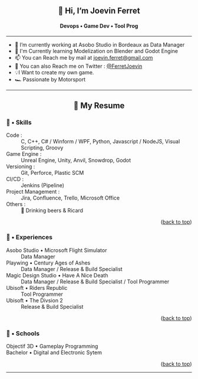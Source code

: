 <a name="readme-top"></a>

<h2 align="center">👋 Hi, I’m Joevin Ferret</h2>
<h4 align="center"> Devops • Game Dev • Tool Prog </h4>
  
  ---
  
 - 🔭 I’m currently working at Asobo Studio in Bordeaux as Data Manager
 - 🌱 I'm Currently learning Modelization on Blender and Godot Engine
 - 📫 You can Reach me by mail at joevin.ferret@gmail.com
 - 💬 You can also Reach me on Twitter : [@FerretJoevin](https://twitter.com/FerretJoevin)
 - 💡I Want to create my own game.
 - 🏎️ Passionate by Motorsport
  
---

<h2 align="center"> 📄 My Resume </h2> 

<h3> 💪 • Skills </h3>

<dl>
    <dt>Code :</dt>
    <dd>C, C++, C# / Winform / WPF, Python, Javascript / NodeJS, Visual Scripting, Groovy</dd>
    <dt>Game Engine :</dt>
    <dd>Unreal Engine, Unity, Anvil, Snowdrop, Godot</dd>
    <dt>Versioning :</dt>
    <dd>Git, Perforce, Plastic SCM</dd>
    <dt>CI/CD :</dt>
    <dd>Jenkins (Pipeline)</dd>
    <dt>Project Management :</dt>
    <dd>Jira, Confluence, Trello, Microsoft Office</dd>
    <dt>Others :</dt>
    <dd>🍺 Drinking beers & Ricard </dd>
</dl>

<p align="right">(<a href="#readme-top">back to top</a>)</p>

<h3> 💼 • Experiences </h3>

<dl>
    <dt>Asobo Studio • Microsoft Flight Simulator</dt>
    <dd>Data Manager</dd>
    <dt>Playwing • Century Ages of Ashes</dt>
    <dd>Data Manager / Release & Build Specialist</dd>
    <dt>Magic Design Studio • Have A Nice Death</dt>
    <dd>Data Manager / Release & Build Specialist / Tool Programmer</dd>
    <dt>Ubisoft • Riders Republic</dt>
    <dd>Tool Programmer</dd>
    <dt>Ubisoft • The Divsion 2</dt>
    <dd>Release & Build Specialist</dd>
</dl>

<p align="right">(<a href="#readme-top">back to top</a>)</p>

<h3> 🏫 • Schools </h3>

<dl>
    <dt>Objectif 3D • Gameplay Programming</dt>
    <dt>Bachelor • Digital and Electronic Sytem</dt>
</dl>

<p align="right">(<a href="#readme-top">back to top</a>)</p>

---
<!---
JoevinF/JoevinF is a ✨ special ✨ repository because its `README.md` (this file) appears on your GitHub profile.
You can click the Preview link to take a look at your changes.
--->
